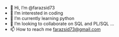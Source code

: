 - 👋 Hi, I’m @farazsid73
- 👀 I’m interested in coding
- 🌱 I’m currently learning python
- 💞️ I’m looking to collaborate on SQL and PL/SQL ...
- 📫 How to reach me farazsid73@gmail.com

<!---
farazsid73/farazsid73 is a ✨ special ✨ repository because its `README.md` (this file) appears on your GitHub profile.
You can click the Preview link to take a look at your changes.
--->
